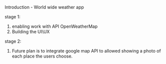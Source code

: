 Introduction - World wide weather app

stage 1: 
1. enabling work with API OpenWeatherMap
2. Building the UI\UX

stage 2:
1. Future plan is to integrate google map API
   to allowed showing a photo of each place the users choose.
